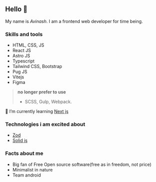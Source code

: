 ## Hello 👋

My name is _Avinash_. I am a frontend web developer for time being.

### Skills and tools

-   HTML, CSS, JS
-   React JS
-   Astro JS
-   Typescript
-   Tailwind CSS, Bootstrap
-   Pug JS
-   Vitejs
-   Figma

> **no longer prefer to use**
> - SCSS, Gulp, Webpack.

🌱 I’m currently learning [Next js](https://nextjs.org/)

### Technologies i am excited about
-   [Zod](https://zod.dev/)
-   [Solid js](https://solidjs.com/)

### Facts about me

-   Big fan of Free Open source software(free as in freedom, not price)
-   Minimalist in nature
-   Team android
